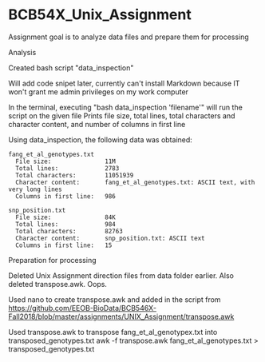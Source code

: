 # BCB54X_Unix_Assignment

Assignment goal is to analyze data files and prepare them for processing

Analysis
  
  Created bash script "data_inspection"
  
   Will add code snipet later, currently can't install Markdown because IT won't grant me admin privileges on my work computer
    
   In the terminal, executing "bash data_inspection 'filename'" will run the script on the given file
   Prints file size, total lines, total characters and character content, and number of columns in first line 
  
  Using data_inspection, the following data was obtained:

    fang_et_al_genotypes.txt
      File size:               11M
      Total lines:             2783
      Total characters:        11051939
      Character content:       fang_et_al_genotypes.txt: ASCII text, with very long lines
      Columns in first line:   986
  
    snp_position.txt
      File size:               84K
      Total lines:             984
      Total characters:        82763
      Character content:       snp_position.txt: ASCII text
      Columns in first line:   15

Preparation for processing

  Deleted Unix Assignment direction files from data folder earlier. Also deleted transpose.awk. Oops.
  
  Used nano to create transpose.awk and added in the script from https://github.com/EEOB-BioData/BCB546X-Fall2018/blob/master/assignments/UNIX_Assignment/transpose.awk
  
  Used transpose.awk to transpose fang_et_al_genotypex.txt into transposed_genotypes.txt
       awk -f transpose.awk fang_et_al_genotypes.txt > transposed_genotypes.txt


